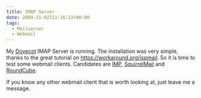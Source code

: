 ```yaml
---
title: IMAP Server
date: 2009-11-02T21:16:22+00:00
tags:
  - Mailserver
  - Webmail
---
```


My [Dovecot](https://www.dovecot.org/) IMAP Server is running. The installation
was very simple, thanks to the great tutorial on https://workaround.org/ispmail.
So it is time to test some webmail clients. Candidates are [IMP](https://www.horde.org/apps/imp/),
[SquirrelMail](https://squirrelmail.org/) and [RoundCube](https://roundcube.net/).

If you know any other webmail client that is worth looking at, just leave me a message.
